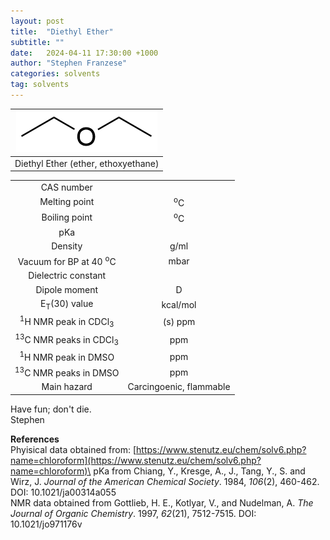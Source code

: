 ```yaml
---
layout: post
title:  "Diethyl Ether"
subtitle: ""
date:   2024-04-11 17:30:00 +1000
author: "Stephen Franzese"
categories: solvents
tag: solvents
---
```



|![et2o](/assets/et2o.png)|
|:---:|
|Diethyl Ether (ether, ethoxyethane)|

|  |  |
| :----------------: | :-----------------: |
| CAS number       | 	      |
| Melting point |    <sup>o</sup>C  |
| Boiling point |  <sup>o</sup>C |
|      pKa      |                 |
|    Density    |        g/ml      |
| Vacuum for BP at 40 <sup>o</sup>C |      mbar     |
| Dielectric constant |  |
| Dipole moment|  D |
| E<sub>T</sub>(30) value | kcal/mol |
| <sup>1</sup>H NMR peak in CDCl<sub>3</sub>| (s)  ppm |
| <sup>13</sup>C NMR peaks in CDCl<sub>3</sub>|  ppm |
| <sup>1</sup>H NMR peak in DMSO |  ppm |
| <sup>13</sup>C NMR peaks in DMSO |  ppm |
| Main hazard  | Carcingoenic, flammable |




Have fun; don't die.\
Stephen

**References**\
Phyisical data obtained from: [https://www.stenutz.eu/chem/solv6.php?name=chloroform](https://www.stenutz.eu/chem/solv6.php?name=chloroform)\
pKa from Chiang, Y., Kresge, A., J., Tang, Y., S. and Wirz, J. *Journal of the American Chemical Society*. 1984, *106*(2), 460-462. DOI: 10.1021/ja00314a055\
NMR data obtained from Gottlieb, H. E., Kotlyar, V., and Nudelman, A. *The Journal of Organic Chemistry*. 1997, *62*(21), 7512-7515. DOI: 10.1021/jo971176v

